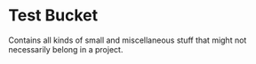 # Test Bucket

Contains all kinds of small and miscellaneous stuff that might not necessarily belong in a project.
